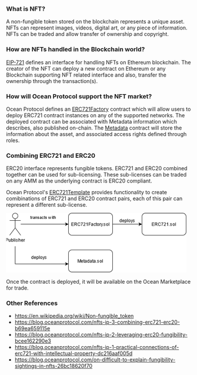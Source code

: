 ### What is NFT?

A non-fungible token stored on the blockchain represents a unique asset. NFTs can represent images, videos, digital art, or any piece of information. NFTs can be traded and allow transfer of ownership and copyright.

### How are NFTs handled in the Blockchain world?

[EIP-721](https://eips.ethereum.org/EIPS/eip-721) defines an interface for handling NFTs on Ethereum blockchain. The creator of the NFT can deploy a new contract on Ethereum or any Blockchain supporting NFT related interface and also, transfer the ownership through the transaction(s).

### How will Ocean Protocol support the NFT market?

Ocean Protocol defines an [ERC721Factory](https://github.com/oceanprotocol/contracts/blob/v4Hardhat/contracts/ERC721Factory.sol) contract which will allow users to deploy ERC721 contract instances on any of the supported networks. The deployed contract can be associated with Metadata information which describes, also published on-chain. The [Metadata](https://github.com/oceanprotocol/contracts/blob/v4Hardhat/contracts/metadata/Metadata.sol) contract will store the information about the asset, and associated access rights defined through roles.

### Combining ERC721 and ERC20

ERC20 interface represents fungible tokens. ERC721 and ERC20 combined together can be used for sub-licensing. These sub-licenses can be traded on any AMM as the underlying contract is ERC20 compliant.

Ocean Protocol's [ERC721Template](https://github.com/oceanprotocol/contracts/blob/v4Hardhat/contracts/templates/ERC721Template.sol) provides functionality to create comibinations of ERC721 and ERC20 contract pairs, each of this pair can represent a different sub-license.

![Image 1](images/v4-nft-1.png)

Once the contract is deployed, it will be available on the Ocean Marketplace for trade.

### Other References

- https://en.wikipedia.org/wiki/Non-fungible_token
- https://blog.oceanprotocol.com/nfts-ip-3-combining-erc721-erc20-b69ea659115e
- https://blog.oceanprotocol.com/nfts-ip-2-leveraging-erc20-fungibility-bcee162290e3
- https://blog.oceanprotocol.com/nfts-ip-1-practical-connections-of-erc721-with-intellectual-property-dc216aaf005d
- https://blog.oceanprotocol.com/on-difficult-to-explain-fungibility-sightings-in-nfts-26bc18620f70
